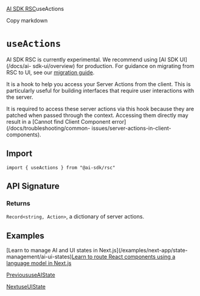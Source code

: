 [AI SDK RSC](/docs/ai-sdk-rsc)useActions

Copy markdown

# `useActions`

AI SDK RSC is currently experimental. We recommend using [AI SDK UI](/docs/ai-
sdk-ui/overview) for production. For guidance on migrating from RSC to UI, see
our [migration guide](/docs/ai-sdk-rsc/migrating-to-ui).

It is a hook to help you access your Server Actions from the client. This is
particularly useful for building interfaces that require user interactions
with the server.

It is required to access these server actions via this hook because they are
patched when passed through the context. Accessing them directly may result in
a [Cannot find Client Component error](/docs/troubleshooting/common-
issues/server-actions-in-client-components).

## Import

    
    
    import { useActions } from "@ai-sdk/rsc"

## API Signature

### Returns

`Record<string, Action>`, a dictionary of server actions.

## Examples

[Learn to manage AI and UI states in Next.js](/examples/next-app/state-
management/ai-ui-states)[Learn to route React components using a language
model in Next.js](/examples/next-app/interface/route-components)

[PrevioususeAIState](/docs/reference/ai-sdk-rsc/use-ai-state)

[NextuseUIState](/docs/reference/ai-sdk-rsc/use-ui-state)

